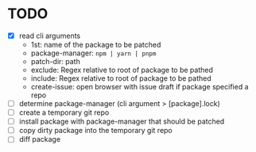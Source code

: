 # TODO

- [x] read cli arguments
  - 1st: name of the package to be patched
  - package-manager: `npm | yarn | pnpm`
  - patch-dir: path
  - exclude: Regex relative to root of package to be pathed
  - include: Regex relative to root of package to be pathed
  - create-issue: open browser with issue draft if package specified a repo
- [ ] determine package-manager (cli argument > [package].lock)
- [ ] create a temporary git repo
- [ ] install package with package-manager that should be patched
- [ ] copy dirty package into the temporary git repo
- [ ] diff package